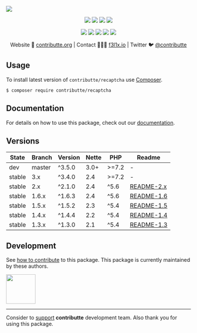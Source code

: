 ![](https://heatbadger.now.sh/github/readme/contributte/recaptcha/)

<p align=center>
  <a href="https://github.com/contributte/reCAPTCHA/actions"><img src="https://badgen.net/github/checks/contributte/reCAPTCHA/master?cache=300"></a>
  <a href="https://coveralls.io/r/contributte/reCAPTCHA"><img src="https://badgen.net/coveralls/c/github/contributte/reCAPTCHA?cache=300"></a>
  <a href="https://packagist.org/packages/contributte/reCAPTCHA"><img src="https://badgen.net/packagist/dm/contributte/reCAPTCHA"></a>
  <a href="https://packagist.org/packages/contributte/reCAPTCHA"><img src="https://badgen.net/packagist/v/contributte/reCAPTCHA"></a>
</p>
<p align=center>
  <a href="https://packagist.org/packages/contributte/reCAPTCHA"><img src="https://badgen.net/packagist/php/contributte/reCAPTCHA"></a>
  <a href="https://github.com/contributte/reCAPTCHA"><img src="https://badgen.net/github/license/contributte/reCAPTCHA"></a>
  <a href="https://bit.ly/ctteg"><img src="https://badgen.net/badge/support/gitter/cyan"></a>
  <a href="https://bit.ly/cttfo"><img src="https://badgen.net/badge/support/forum/yellow"></a>
  <a href="https://contributte.org/partners.html"><img src="https://badgen.net/badge/sponsor/donations/F96854"></a>
</p>

<p align=center>
Website 🚀 <a href="https://contributte.org">contributte.org</a> | Contact 👨🏻‍💻 <a href="https://f3l1x.io">f3l1x.io</a> | Twitter 🐦 <a href="https://twitter.com/contributte">@contributte</a>
</p>

## Usage

To install latest version of `contributte/recaptcha` use [Composer](https://getcomposer.org).

```
$ composer require contributte/recaptcha
```

## Documentation

For details on how to use this package, check out our [documentation](.docs).

## Versions

| State  | Branch | Version    | Nette|PHP   |Readme |
|--------|--------|------------|------|------|-------|
| dev    | master | ^3.5.0     | 3.0+ |>=7.2 |-      |
| stable | 3.x    | ^3.4.0     | 2.4  |>=7.2 |-      |
| stable | 2.x    | ^2.1.0     | 2.4  |^5.6  |[README-2.x](https://github.com/contributte/reCAPTCHA/blob/master/.docs/README-2.x.md) |
| stable | 1.6.x  | ^1.6.3     | 2.4  |^5.6  |[README-1.6](https://github.com/contributte/reCAPTCHA/blob/master/.docs/README-1.6.md) |
| stable | 1.5.x  | ^1.5.2     | 2.3  |^5.4  |[README-1.5](https://github.com/contributte/reCAPTCHA/blob/master/.docs/README-1.5.md) |
| stable | 1.4.x  | ^1.4.4     | 2.2  |^5.4  |[README-1.4](https://github.com/contributte/reCAPTCHA/blob/master/.docs/README-1.4.md) |
| stable | 1.3.x  | ^1.3.0     | 2.1  |^5.4  |[README-1.3](https://github.com/contributte/reCAPTCHA/blob/master/.docs/README-1.3.md) |


## Development

See [how to contribute](https://contributte.org) to this package. This package is currently maintained by these authors.

<a href="https://github.com/f3l1x">
    <img width="80" height="80" src="https://avatars2.githubusercontent.com/u/538058?v=3&s=80">
</a>

-----

Consider to [support](https://contributte.org/partners) **contributte** development team.
Also thank you for using this package.
